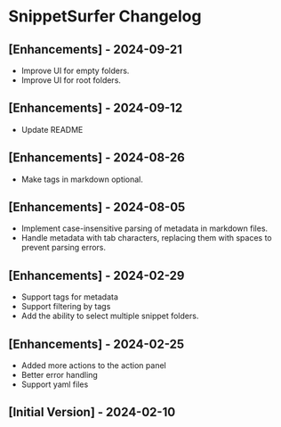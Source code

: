 # SnippetSurfer Changelog

## [Enhancements] - 2024-09-21
- Improve UI for empty folders.
- Improve UI for root folders.

## [Enhancements] - 2024-09-12
- Update README

## [Enhancements] - 2024-08-26
- Make tags in markdown optional.

## [Enhancements] - 2024-08-05
- Implement case-insensitive parsing of metadata in markdown files.
- Handle metadata with tab characters, replacing them with spaces to prevent parsing errors.

## [Enhancements] - 2024-02-29

- Support tags for metadata
- Support filtering by tags
- Add the ability to select multiple snippet folders.

## [Enhancements] - 2024-02-25

- Added more actions to the action panel
- Better error handling
- Support yaml files

## [Initial Version] - 2024-02-10
